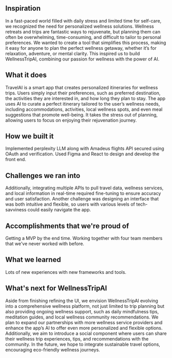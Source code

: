 ## Inspiration
In a fast-paced world filled with daily stress and limited time for self-care, we recognized the need for personalized wellness solutions. Wellness retreats and trips are fantastic ways to rejuvenate, but planning them can often be overwhelming, time-consuming, and difficult to tailor to personal preferences. We wanted to create a tool that simplifies this process, making it easy for anyone to plan the perfect wellness getaway, whether it’s for relaxation, adventure, or mental clarity. This inspired us to build WellnessTripAI, combining our passion for wellness with the power of AI.

## What it does
TravelAI is a smart app that creates personalized itineraries for wellness trips. Users simply input their preferences, such as preferred destination, the activities they are interested in, and how long they plan to stay. The app uses AI to curate a perfect itinerary tailored to the user’s wellness needs, including accommodations, activities, local wellness spots, and even meal suggestions that promote well-being. It takes the stress out of planning, allowing users to focus on enjoying their rejuvenation journey.

## How we built it
Implemented perplexity LLM along with Amadeus flights API secured using OAuth and verification. Used Figma and React to design and develop the front end. 

## Challenges we ran into
Additionally, integrating multiple APIs to pull travel data, wellness services, and local information in real-time required fine-tuning to ensure accuracy and user satisfaction. Another challenge was designing an interface that was both intuitive and flexible, so users with various levels of tech-savviness could easily navigate the app.

## Accomplishments that we're proud of
Getting a MVP by the end time. Working together with four team members that we've never worked with before.

## What we learned
Lots of new experiences with new frameworks and tools. 

## What's next for WellnessTripAI
Aside from finishing refining the UI, we envision WellnessTripAI evolving into a comprehensive wellness platform, not just limited to trip planning but also providing ongoing wellness support, such as daily mindfulness tips, meditation guides, and local wellness community recommendations. We plan to expand our partnerships with more wellness service providers and enhance the app’s AI to offer even more personalized and flexible options. Additionally, we aim to introduce a social component where users can share their wellness trip experiences, tips, and recommendations with the community. In the future, we hope to integrate sustainable travel options, encouraging eco-friendly wellness journeys.
